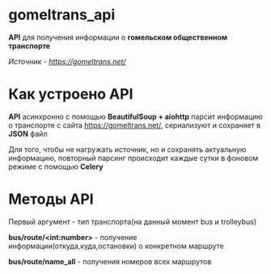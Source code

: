 # gomeltrans_api
**API** для получения информации о **гомельском общественном транспорте**

*Источник - https://gomeltrans.net/*

# Как устроено API

**API** асинхронно c помощью **BeautifulSoup + aiohttp** парсит информацию о транспорте с сайта https://gomeltrans.net/, сериализуют и сохраняет в **JSON** файл

Для того, чтобы не нагружать источник, но и сохранять актуальную информацию, повторный парсинг происходит каждые сутки в фоновом режиме с помощью **Celery**

# Методы API

Первый аргумент - тип транспорта(на данный момент bus и trolleybus)

**bus/route/\<int:number\>** - получение информации(откуда,куда,остановки) о конкретном маршруте

**bus/route/name_all** - получения номеров всех маршрутов 



